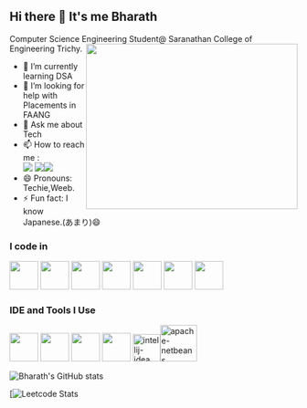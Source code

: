 ## Hi there 👋 It's me Bharath

Computer Science Engineering Student@ Saranathan College of Engineering Trichy.
<img align="right" width="370" height="290" src="https://gifer.com/embed/En1y"  frameBorder="0" allowFullScreen>                                                                                  
- 🌱 I’m currently learning DSA
- 🤔 I’m looking for help with Placements in FAANG
- 💬 Ask me about Tech
- 📫 How to reach me :
<br /> [<img src="https://img.shields.io/badge/Instagram-E4405F?style=for-the-badge&logo=instagram&logoColor=white" />](https://www.instagram.com/bharath._.exe?igsh=b3A5M2lnNmJmazN3) [<img src="https://img.shields.io/badge/LinkedIn-0077B5?style=for-the-badge&logo=linkedin&logoColor=white" />](https://www.linkedin.com/in/bharath-s-382202269/)[<img src="https://img.shields.io/badge/Gmail-D14836?style=for-the-badge&logo=gmail&logoColor=white
" />](https://www.bharathsenthil34@gmail.com)
- 😄 Pronouns: Techie,Weeb.
- ⚡ Fun fact: I know Japanese.(あまり)😄


### I code in
<img height="50" width="50" src="https://img.icons8.com/color/48/000000/python.png" /> <img height="50" width="50" src="https://img.icons8.com/color/48/000000/java-coffee-cup-logo.png" /> <img height="50" width="50" src="https://img.icons8.com/color/48/000000/html-5.png" /> <img height="50" width="50" src="https://img.icons8.com/color/48/000000/css3.png" /> <img height="50" width="50" src="https://img.icons8.com/color/48/000000/bootstrap.png" />
<img height="50" width="50" src="https://img.icons8.com/color/48/000000/javascript.png"/>  <img height="50" width="50" src="https://img.icons8.com/color/48/000000/mysql-logo.png"/>

### IDE and Tools I Use
<img height="50" width="50" src="https://img.icons8.com/color/48/000000/visual-studio-code-2019.png"/> <img height="50" width="50" src="https://img.icons8.com/color/48/000000/pycharm.png"/> <img height="50" width="50" src="https://img.icons8.com/color/50/000000/git.png"/>  <img height="50" src="https://img.icons8.com/officel/480/null/java-eclipse.png"/> <img width="48" height="48" src="https://img.icons8.com/color/48/intellij-idea.png" alt="intellij-idea"/><img width="64" height="64" src="https://img.icons8.com/dusk/64/apache-netbeans.png" alt="apache-netbeans"/>


![Bharath's GitHub stats](https://github-readme-stats.vercel.app/api?username=Bharathofficial13&theme=dark&show_icons=true&&hide=issues,contribs)

[![Leetcode Stats](https://leetcard.jacoblin.cool/bharathsenthil34?theme=dark&font=Marcellus&ext=activity)

